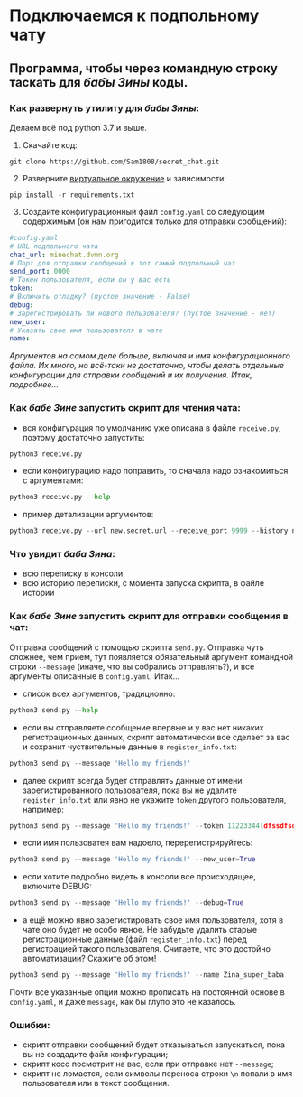 # Подключаемся к подпольному чату

## Программа, чтобы через командную строку таскать для *бабы Зины* коды.

### Как развернуть утилиту для *бабы Зины*:

Делаем всё под python 3.7 и выше.

1. Скачайте код:
```shell
git clone https://github.com/Sam1808/secret_chat.git
```
2. Разверните [виртуальное окружение](https://devman.org/encyclopedia/pip/pip_virtualenv/) и зависимости:  
```shell
pip install -r requirements.txt
```
3. Создайте конфигурационный файл `config.yaml` со следующим содержимым (он нам пригодится только для отправки сообщений):

```yaml
#config.yaml
# URL подпольного чата 
chat_url: minechat.dvmn.org
# Порт для отправки сообщений в тот самый подпольный чат
send_port: 0000
# Токен пользователя, если он у вас есть
token:
# Включить отладку? (пустое значение - False)
debug:
# Зарегистрировать ли нового пользователя? (пустое значение - нет)
new_user:
# Указать свое имя пользователя в чате
name:
```

*Аргументов на самом деле больше, включая и имя конфигурационного файла. Их много, но всё-таки не достаточно,
чтобы делать отдельные конфигурации для отправки сообщений и их получения. Итак, подробнее...*

### Как *бабе Зине* запустить скрипт для чтения чата:

- вся конфигурация по умолчанию уже описана в файле `receive.py`, поэтому достаточно запустить:  
```python
python3 receive.py
```
- если конфигурацию надо поправить, то сначала надо ознакомиться с аргументами:  
```python
python3 receive.py --help
```
- пример детализации аргументов:   
```python
python3 receive.py --url new.secret.url --receive_port 9999 --history new_file.txt
```

### Что увидит *баба Зина*:

- всю переписку в консоли
- всю историю переписки, с момента запуска скрипта, в файле истории

### Как *бабе Зине* запустить скрипт для отправки сообщения в чат:

Отправка сообщений с помощью скрипта `send.py`. Отправка чуть сложнее, чем прием, тут появляется
обязательный аргумент командной строки `--message` (иначе, что вы собрались отправлять?), и 
все аргументы описанные в `config.yaml`. Итак...  
- список всех аргументов, традиционно:
```python
python3 send.py --help
```
- если вы отправляете сообщение впервые и у вас нет никаких регистрационных данных, скрипт
автоматически все сделает за вас и сохранит чуствительные данные в `register_info.txt`:
```python
python3 send.py --message 'Hello my friends!'
```
- далее скрипт всегда будет отправлять данные от имени зарегистированного пользователя, пока вы 
не удалите `register_info.txt` или явно не укажите `token` другого пользователя, например:  
```python
python3 send.py --message 'Hello my friends!' --token 11223344ldfssdfsdfsd
```
- если имя пользоватея вам надоело, перерегистрируйтесь:  
```python
python3 send.py --message 'Hello my friends!' --new_user=True
```
- если хотите подробно видеть в консоли все происходящее, включите DEBUG:  
```python
python3 send.py --message 'Hello my friends!' --debug=True
```
- а ещё можно явно зарегистировать свое имя пользователя, хотя в чате оно будет не особо явное. 
Не забудьте удалить старые регистрационные данные (файл `register_info.txt`) перед регистрацией такого пользователя. 
Считаете, что это достойно автоматизации? Скажите об этом!
```python
python3 send.py --message 'Hello my friends!' --name Zina_super_baba
```

Почти все указанные опции можно прописать на постоянной основе в `config.yaml`, 
и даже `message`, как бы глупо это не казалось.
### Ошибки:

- скрипт отправки сообщений будет отказываться запускаться, пока вы не создадите файл конфигурации;
- скрипт косо посмотрит на вас, если при отправке нет `--message`;
- скрипт не ломается, если символы переноса строки `\n` попали в имя пользователя или в текст сообщения.
